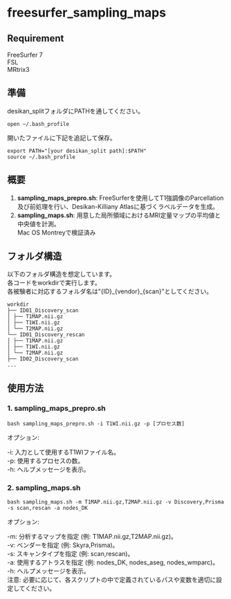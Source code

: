 # freesurfer_sampling_maps

## Requirement
FreeSurfer 7  
FSL  
MRtrix3
## 準備
desikan_splitフォルダにPATHを通してください。  
```
open ~/.bash_profile
```
開いたファイルに下記を追記して保存。
```
export PATH="[your desikan_split path]:$PATH"
source ~/.bash_profile
```

## 概要

1. **sampling_maps_prepro.sh**: FreeSurferを使用してT1強調像のParcellation及び前処理を行い、Desikan-Killiany Atlasに基づくラベルデータを生成。
2. **sampling_maps.sh**: 用意した局所領域におけるMRI定量マップの平均値と中央値を計測。  
Mac OS Montreyで検証済み  

## フォルダ構造
以下のフォルダ構造を想定しています。  
各コードをworkdirで実行します。  
各被験者に対応するフォルダ名は"{ID}\_{vendor}\_{scan}"としてください。  

```
workdir
├── ID01_Discovery_scan
│ ├── T1MAP.nii.gz
│ ├── T1WI.nii.gz
│ └── T2MAP.nii.gz
└── ID01_Discovery_rescan
│ ├── T1MAP.nii.gz
│ ├── T1WI.nii.gz
│ └── T2MAP.nii.gz
├── ID02_Discovery_scan
...
```

## 使用方法
### 1. sampling_maps_prepro.sh

```
bash sampling_maps_prepro.sh -i T1WI.nii.gz -p [プロセス数]
```

オプション:

-i: 入力として使用するT1WIファイル名。  
-p: 使用するプロセスの数。  
-h: ヘルプメッセージを表示。  


### 2. sampling_maps.sh

```
bash sampling_maps.sh -m T1MAP.nii.gz,T2MAP.nii.gz -v Discovery,Prisma -s scan,rescan -a nodes_DK
```

オプション:  
  
-m: 分析するマップを指定 (例: T1MAP.nii.gz,T2MAP.nii.gz)。  
-v: ベンダーを指定 (例: Skyra,Prisma)。  
-s: スキャンタイプを指定 (例: scan,rescan)。  
-a: 使用するアトラスを指定 (例: nodes_DK, nodes_aseg, nodes_wmparc)。  
-h: ヘルプメッセージを表示。  
注意: 必要に応じて、各スクリプトの中で定義されているパスや変数を適切に設定してください。  

